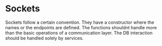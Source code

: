 # Sockets

Sockets follow a certain convention. They have a constructor where the names or the
endpoints are defined. The functions shouldnt handle more than the basic operations
of a communication layer. The DB interaction should be handled solely by services.